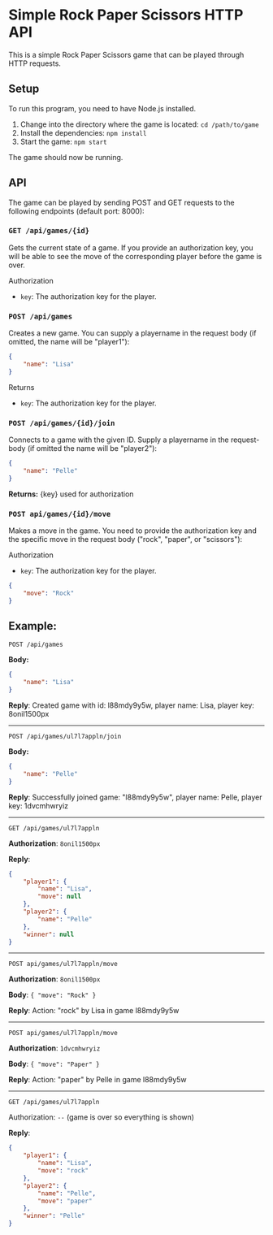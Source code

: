 # Simple Rock Paper Scissors HTTP API

This is a simple Rock Paper Scissors game that can be played through HTTP requests.

## Setup

To run this program, you need to have Node.js installed.

1. Change into the directory where the game is located: `cd /path/to/game`
2. Install the dependencies: `npm install`
3. Start the game: `npm start`

The game should now be running.

## API

The game can be played by sending POST and GET requests to the following endpoints (default port: 8000):

### `GET /api/games/{id}`
Gets the current state of a game. If you provide an authorization key, you will be able to see the move of the corresponding player before the game is over.

Authorization
* `key`: The authorization key for the player.

### `POST /api/games`
Creates a new game. You can supply a playername in the request body (if omitted, the name will be "player1"):
```json
{
    "name": "Lisa"
}
```
Returns
* `key`: The authorization key for the player.

### `POST /api/games/{id}/join`
Connects to a game with the given ID. Supply a playername in the request-body (if omitted the name will be "player2"):
```json
{
    "name": "Pelle"
}
```
**Returns:** {key} used for authorization

### `POST api/games/{id}/move`
Makes a move in the game. You need to provide the authorization key and the specific move in the request body ("rock", "paper", or "scissors"):

Authorization
* `key`: The authorization key for the player.

```json
{
	"move": "Rock"
}
```

## Example:
``POST /api/games``

**Body:**
```json
{
	"name": "Lisa"
}
```

**Reply**: Created game with id: l88mdy9y5w, player name: Lisa, player key: 8onil1500px

---

``POST /api/games/ul7l7appln/join``

**Body:**
```json
{
	"name": "Pelle"
}
```

**Reply**: Successfully joined game: "l88mdy9y5w", player name: Pelle, player key: 1dvcmhwryiz

---


``GET /api/games/ul7l7appln``

**Authorization**: `8onil1500px`

**Reply**: 
```json
{
	"player1": {
		"name": "Lisa",
		"move": null
	},
	"player2": {
		"name": "Pelle"
	},
	"winner": null
}
```

---

``POST api/games/ul7l7appln/move``

**Authorization**: `8onil1500px`

**Body**:
``
{
"move": "Rock"
}
``

**Reply**: Action: "rock" by Lisa in game l88mdy9y5w

---

``POST api/games/ul7l7appln/move``

**Authorization**: `1dvcmhwryiz`

**Body**:
``
{
"move": "Paper"
}
``

**Reply**: Action: "paper" by Pelle in game l88mdy9y5w

---

``GET /api/games/ul7l7appln``

Authorization: `--` (game is over so everything is shown)

**Reply**: 
```json
{
	"player1": {
		"name": "Lisa",
		"move": "rock"
	},
	"player2": {
		"name": "Pelle",
		"move": "paper"
	},
	"winner": "Pelle"
}
```





